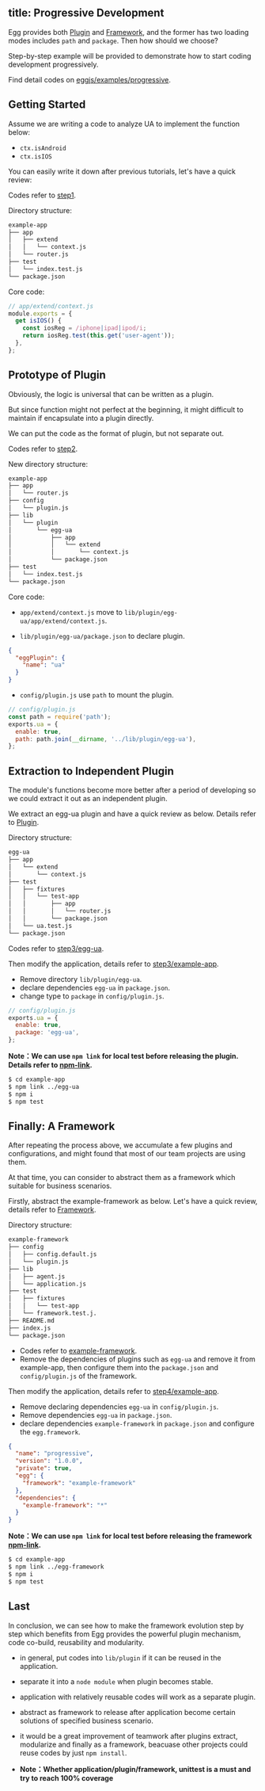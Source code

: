 title: Progressive Development
---

Egg provides both [Plugin](../advanced/plugin.md) and [Framework](../advanced/framework.md), and the former has two loading modes includes `path` and `package`. Then how should we choose?

Step-by-step example will be provided to demonstrate how to start coding development progressively.

Find detail codes on [eggjs/examples/progressive](https://github.com/eggjs/examples/tree/master/progressive).

## Getting Started

Assume we are writing a code to analyze UA to implement the function below:

- `ctx.isAndroid`
- `ctx.isIOS`

You can easily write it down after previous tutorials, let's have a quick review:

Codes refer to [step1](https://github.com/eggjs/examples/tree/master/progressive/step1).

Directory structure:

```bash
example-app
├── app
│   ├── extend
│   │   └── context.js
│   └── router.js
├── test
│   └── index.test.js
└── package.json
```

Core code:

```js
// app/extend/context.js
module.exports = {
  get isIOS() {
    const iosReg = /iphone|ipad|ipod/i;
    return iosReg.test(this.get('user-agent'));
  },
};
```

## Prototype of Plugin

Obviously, the logic is universal that can be written as a plugin.

But since function might not perfect at the beginning, it might difficult to maintain if encapsulate into a plugin directly.

We can put the code as the format of plugin, but not separate out.

Codes refer to [step2](https://github.com/eggjs/examples/tree/master/progressive/step2).

New directory structure:

```bash
example-app
├── app
│   └── router.js
├── config
│   └── plugin.js
├── lib
│   └── plugin
│       └── egg-ua
│           ├── app
│           │   └── extend
│           │       └── context.js
│           └── package.json
├── test
│   └── index.test.js
└── package.json
```

Core code:

- `app/extend/context.js` move to `lib/plugin/egg-ua/app/extend/context.js`.

- `lib/plugin/egg-ua/package.json` to declare plugin.

```json
{
  "eggPlugin": {
    "name": "ua"
  }
}
```

- `config/plugin.js` use `path` to mount the plugin.

```js
// config/plugin.js
const path = require('path');
exports.ua = {
  enable: true,
  path: path.join(__dirname, '../lib/plugin/egg-ua'),
};
```

## Extraction to Independent Plugin

The module's functions become more better after a period of developing so we could extract it out as an independent plugin.

We extract an egg-ua plugin and have a quick review as below. Details refer to [Plugin](../advanced/plugin.md).

Directory structure:

```bash
egg-ua
├── app
│   └── extend
│       └── context.js
├── test
│   ├── fixtures
│   │   └── test-app
│   │       ├── app
│   │       │   └── router.js
│   │       └── package.json
│   └── ua.test.js
└── package.json
```

Codes refer to  [step3/egg-ua](https://github.com/eggjs/examples/tree/master/progressive/step3/egg-ua).

Then modify the application, details refer to [step3/example-app](https://github.com/eggjs/examples/tree/master/progressive/step3/example-app).

- Remove directory `lib/plugin/egg-ua`.
- declare dependencies `egg-ua`  in `package.json`.
- change type to `package` in `config/plugin.js`.

```js
// config/plugin.js
exports.ua = {
  enable: true,
  package: 'egg-ua',
};
```

**Note：We can use `npm link` for local test before releasing the plugin. Details refer to  [npm-link](https://docs.npmjs.com/cli/link).**

```bash
$ cd example-app
$ npm link ../egg-ua
$ npm i
$ npm test
```

## Finally: A Framework

After repeating the process above, we accumulate a few plugins and configurations, and might found that most of our team projects are using them.

At that time, you can consider to abstract them as a framework which suitable for business scenarios.

Firstly, abstract the example-framework as below. Let's have a quick review, details refer to [Framework](../advanced/framework.md).

Directory structure:

```bash
example-framework
├── config
│   ├── config.default.js
│   └── plugin.js
├── lib
│   ├── agent.js
│   └── application.js
├── test
│   ├── fixtures
│   │   └── test-app
│   └── framework.test.j.
├── README.md
├── index.js
└── package.json
```

- Codes refer to [example-framework](https://github.com/eggjs/examples/tree/master/progressive/step4/example-framework).
- Remove the dependencies of plugins such as `egg-ua` and remove it from example-app, then configure them into the `package.json` and `config/plugin.js` of the framework.

Then modify the application, details refer to [step4/example-app](https://github.com/eggjs/examples/tree/master/progressive/step4/example-app).

- Remove declaring dependencies `egg-ua` in `config/plugin.js`.
- Remove dependencies `egg-ua` in `package.json`.
- declare dependencies `example-framework`  in `package.json` and configure the `egg.framework`.

```json
{
  "name": "progressive",
  "version": "1.0.0",
  "private": true,
  "egg": {
    "framework": "example-framework"
  },
  "dependencies": {
    "example-framework": "*"
  }
}
```

**Note：We can use `npm link` for local test before releasing the framework [npm-link](https://docs.npmjs.com/cli/link).**

```bash
$ cd example-app
$ npm link ../egg-framework
$ npm i
$ npm test
```

## Last

In conclusion, we can see how to make the framework evolution step by step which benefits from Egg provides the powerful plugin mechanism, code co-build, reusability and modularity.


- in general, put codes into `lib/plugin` if it can be reused in the application.
- separate it into a `node module` when plugin becomes stable.
- application with relatively reusable codes will work as a separate plugin.
- abstract as framework to release after application become certain solutions of specified business scenario.
- it would be a great improvement of teamwork after plugins extract, modularize and finally as a framework, beacuase other projects could reuse codes by just `npm install`.

- **Note：Whether application/plugin/framework, unittest is a must and try to reach 100% coverage**
